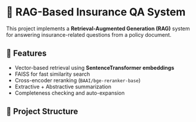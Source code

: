 # 🧠 RAG-Based Insurance QA System

This project implements a **Retrieval-Augmented Generation (RAG)** system for answering insurance-related questions from a policy document.

## 🚀 Features
- Vector-based retrieval using **SentenceTransformer embeddings**
- FAISS for fast similarity search
- Cross-encoder reranking (`BAAI/bge-reranker-base`)
- Extractive + Abstractive summarization
- Completeness checking and auto-expansion

## 📁 Project Structure
